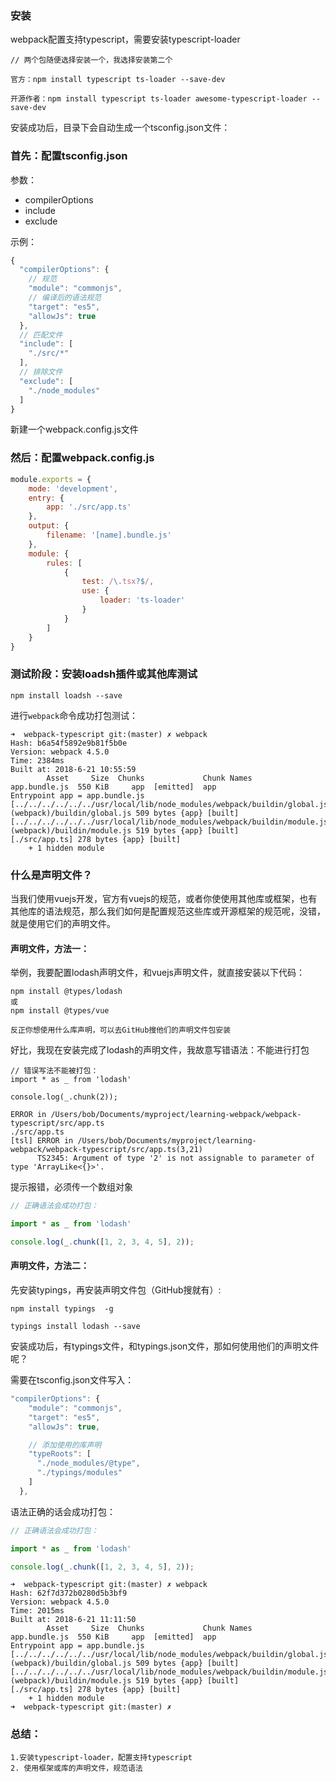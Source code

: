 ### 安装
webpack配置支持typescript，需要安装typescript-loader

```
// 两个包随便选择安装一个，我选择安装第二个

官方：npm install typescript ts-loader --save-dev

开源作者：npm install typescript ts-loader awesome-typescript-loader --save-dev
```

安装成功后，目录下会自动生成一个tsconfig.json文件：
### 首先：配置tsconfig.json

参数：
- compilerOptions
- include
- exclude

示例：
```js
{
  "compilerOptions": {
    // 规范
    "module": "commonjs",
    // 编译后的语法规范
    "target": "es5",
    "allowJs": true
  },
  // 匹配文件
  "include": [
    "./src/*"
  ],
  // 排除文件
  "exclude": [
    "./node_modules"
  ]
}
```

新建一个webpack.config.js文件
### 然后：配置webpack.config.js

```js
module.exports = {
    mode: 'development',
    entry: {
        app: './src/app.ts'
    },
    output: {
        filename: '[name].bundle.js'
    },
    module: {
        rules: [
            {
                test: /\.tsx?$/,
                use: {
                    loader: 'ts-loader'
                }
            }
        ]
    }
}
```


### 测试阶段：安装loadsh插件或其他库测试

```
npm install loadsh --save
```
进行`webpack`命令成功打包测试：

```
➜  webpack-typescript git:(master) ✗ webpack
Hash: b6a54f5892e9b81f5b0e
Version: webpack 4.5.0
Time: 2384ms
Built at: 2018-6-21 10:55:59
        Asset     Size  Chunks             Chunk Names
app.bundle.js  550 KiB     app  [emitted]  app
Entrypoint app = app.bundle.js
[../../../../../../usr/local/lib/node_modules/webpack/buildin/global.js] (webpack)/buildin/global.js 509 bytes {app} [built]
[../../../../../../usr/local/lib/node_modules/webpack/buildin/module.js] (webpack)/buildin/module.js 519 bytes {app} [built]
[./src/app.ts] 278 bytes {app} [built]
    + 1 hidden module
```

### 什么是声明文件？

当我们使用vuejs开发，官方有vuejs的规范，或者你使使用其他库或框架，也有其他库的语法规范，那么我们如何是配置规范这些库或开源框架的规范呢，没错，就是使用它们的声明文件。

#### 声明文件，方法一：

举例，我要配置lodash声明文件，和vuejs声明文件，就直接安装以下代码：
```
npm install @types/lodash
或
npm install @types/vue

反正你想使用什么库声明，可以去GitHub搜他们的声明文件包安装
```

好比，我现在安装完成了lodash的声明文件，我故意写错语法：不能进行打包

```
// 错误写法不能被打包：
import * as _ from 'lodash'

console.log(_.chunk(2));
```


```
ERROR in /Users/bob/Documents/myproject/learning-webpack/webpack-typescript/src/app.ts
./src/app.ts
[tsl] ERROR in /Users/bob/Documents/myproject/learning-webpack/webpack-typescript/src/app.ts(3,21)
      TS2345: Argument of type '2' is not assignable to parameter of type 'ArrayLike<{}>'.
```

提示报错，必须传一个数组对象

```js
// 正确语法会成功打包：

import * as _ from 'lodash'

console.log(_.chunk([1, 2, 3, 4, 5], 2));
```


#### 声明文件，方法二：

先安装typings，再安装声明文件包（GitHub搜就有）:

```
npm install typings  -g

typings install lodash --save
```

安装成功后，有typings文件，和typings.json文件，那如何使用他们的声明文件呢？

需要在tsconfig.json文件写入：
```js
"compilerOptions": {
    "module": "commonjs",
    "target": "es5",
    "allowJs": true,

    // 添加使用的库声明
    "typeRoots": [
      "./node_modules/@type",
      "./typings/modules"
    ]
  },
```

语法正确的话会成功打包：

```js
// 正确语法会成功打包：

import * as _ from 'lodash'

console.log(_.chunk([1, 2, 3, 4, 5], 2));
```

```
➜  webpack-typescript git:(master) ✗ webpack
Hash: 62f7d372b0280d5b3bf9
Version: webpack 4.5.0
Time: 2015ms
Built at: 2018-6-21 11:11:50
        Asset     Size  Chunks             Chunk Names
app.bundle.js  550 KiB     app  [emitted]  app
Entrypoint app = app.bundle.js
[../../../../../../usr/local/lib/node_modules/webpack/buildin/global.js] (webpack)/buildin/global.js 509 bytes {app} [built]
[../../../../../../usr/local/lib/node_modules/webpack/buildin/module.js] (webpack)/buildin/module.js 519 bytes {app} [built]
[./src/app.ts] 278 bytes {app} [built]
    + 1 hidden module
➜  webpack-typescript git:(master) ✗
```

### 总结：

```
1.安装typescript-loader，配置支持typescript
2. 使用框架或库的声明文件，规范语法
```